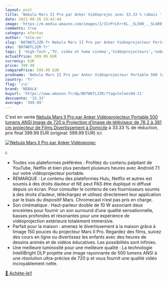 ```yaml
---
layout: post
title: 'Nebula Mars II Pro par Anker Vidéoprojec avec 33.33 % rabais '
date: 2021-09-26 19:43:44
image: 'https://m.media-amazon.com/images/I/31+PrLhrrKL._SL500_._SL400_.jpg'
comments: true
category: ofertas
author: 'tole.es'
slug: 'B07W6TL3ZR-fr Nebula Mars II Pro par Anker Vidéoprojecteur Portable 500...'
sku: 'B07W6TL3ZR-fr'
tags: [ 'High-Tech','TV, vidéo et home cinéma','Vidéoprojecteurs','nebula', ]
actualPrice: 399.99 EUR
currency: EUR
price: 399.99
comparePrice: 599.99 EUR
prodname: 'Nebula Mars II Pro par Anker Vidéoprojecteur Portable 500 lumens ANSI Image de 720 p Projection d’Image de téléviseur de 76 2 à 381 cm projecteur de Films Divertissement à Domicile'
country: 'fr'
flag: '🇫🇷'
brand: 'NEBULA'
buyurl: 'https://www.amazon.fr/dp/B07W6TL3ZR/?tag=tolees0d-21'
descuento: '33.33'
average: '399.99'
---
```


C'est en vente [Nebula Mars II Pro par Anker Vidéoprojecteur Portable 500 lumens ANSI Image de 720 p Projection d’Image de téléviseur de 76 2 à 381 cm projecteur de Films Divertissement à Domicile](https://www.amazon.fr/dp/B07W6TL3ZR/?tag=tolees0d-21)  à  33.33 % de réduction, prix final  399.99 EUR (original: 599.99 EUR) ici:

[![Nebula Mars II Pro par Anker Vidéoprojec](https://m.media-amazon.com/images/I/31+PrLhrrKL._SL500_._SL400_.jpg)](https://www.amazon.fr/dp/B07W6TL3ZR/?tag=tolees0d-21)

ℹ️:

- Toutes vos plateformes préférées : Profitez du contenu palpitant de YouTube, Netflix et bien plus pendant plusieurs heures avec Android 7.1 sur votre vidéoprojecteur portable.
- REMARQUE : Le contenu des plateformes Hulu, Netflix et autres est soumis à des droits dauteur et NE peut PAS être dupliqué ni diffusé depuis un écran. Pour consulter le contenu de ces fournisseurs soumis à des droits d’auteur, téléchargez et utilisez directement leur application par le biais du dispositif Mars. Chromecast n’est pas pris en charge.
- Son cinématique : Haut-parleur double de 10 W associant deux enceintes pour fournir un son surround d’une qualité sensationnelle, basses profondes et résonantes pour une expérience de vidéoprojection extérieure totalement immersive.
- Parfait pour la maison : amenez le divertissement à la maison grâce à limage 150 pouces du projecteur Mars II Pro. Regardez des films, suivez des cours en ligne ou divertissez les enfants avec des heures de dessins animés et de vidéos éducatives. Les possibilités sont infinies.
- Une meilleure luminosité pour une meilleure qualité : La technologie IntelliBright DLP projette une image rayonnante de 500 lumens ANSI à une résolution ultra-précise de 720 p et vous fournit une qualité vidéo incroyablement nette.

[🛒 Achète-le!!](https://www.amazon.fr/dp/B07W6TL3ZR/?tag=tolees0d-21)
